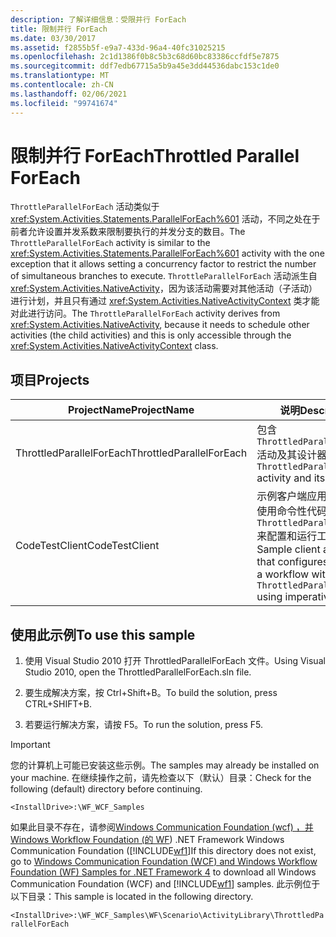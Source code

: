 ```yaml
---
description: 了解详细信息：受限并行 ForEach
title: 限制并行 ForEach
ms.date: 03/30/2017
ms.assetid: f2855b5f-e9a7-433d-96a4-40fc31025215
ms.openlocfilehash: 2c1d1386f0b8c5b3c68d60bc83386ccfdf5e7875
ms.sourcegitcommit: ddf7edb67715a5b9a45e3dd44536dabc153c1de0
ms.translationtype: MT
ms.contentlocale: zh-CN
ms.lasthandoff: 02/06/2021
ms.locfileid: "99741674"
---
```

# <a name="throttled-parallel-foreach"></a><span data-ttu-id="dd7db-103">限制并行 ForEach</span><span class="sxs-lookup"><span data-stu-id="dd7db-103">Throttled Parallel ForEach</span></span>

<span data-ttu-id="dd7db-104">`ThrottleParallelForEach` 活动类似于 <xref:System.Activities.Statements.ParallelForEach%601> 活动，不同之处在于前者允许设置并发系数来限制要执行的并发分支的数目。</span><span class="sxs-lookup"><span data-stu-id="dd7db-104">The `ThrottleParallelForEach` activity is similar to the <xref:System.Activities.Statements.ParallelForEach%601> activity with the one exception that it allows setting a concurrency factor to restrict the number of simultaneous branches to execute.</span></span> <span data-ttu-id="dd7db-105">`ThrottleParallelForEach` 活动派生自 <xref:System.Activities.NativeActivity>，因为该活动需要对其他活动（子活动）进行计划，并且只有通过 <xref:System.Activities.NativeActivityContext> 类才能对此进行访问。</span><span class="sxs-lookup"><span data-stu-id="dd7db-105">The `ThrottleParallelForEach` activity derives from <xref:System.Activities.NativeActivity>, because it needs to schedule other activities (the child activities) and this is only accessible through the <xref:System.Activities.NativeActivityContext> class.</span></span>

## <a name="projects"></a><span data-ttu-id="dd7db-106">项目</span><span class="sxs-lookup"><span data-stu-id="dd7db-106">Projects</span></span>

|<span data-ttu-id="dd7db-107">**ProjectName**</span><span class="sxs-lookup"><span data-stu-id="dd7db-107">**ProjectName**</span></span>|<span data-ttu-id="dd7db-108">**说明**</span><span class="sxs-lookup"><span data-stu-id="dd7db-108">**Description**</span></span>|<span data-ttu-id="dd7db-109">**主要文件**</span><span class="sxs-lookup"><span data-stu-id="dd7db-109">**Main Files**</span></span>|
|-|-|-|
|<span data-ttu-id="dd7db-110">ThrottledParallelForEach</span><span class="sxs-lookup"><span data-stu-id="dd7db-110">ThrottledParallelForEach</span></span>|<span data-ttu-id="dd7db-111">包含 `ThrottledParallelForEach` 活动及其设计器。</span><span class="sxs-lookup"><span data-stu-id="dd7db-111">Contains `ThrottledParallelForEach` activity and its designer.</span></span>|<span data-ttu-id="dd7db-112">ThrottledParallelForEach.cs</span><span class="sxs-lookup"><span data-stu-id="dd7db-112">ThrottledParallelForEach.cs</span></span><br /><br /> <span data-ttu-id="dd7db-113">`ThrottledParallelForEach` 活动定义。</span><span class="sxs-lookup"><span data-stu-id="dd7db-113">The `ThrottledParallelForEach` activity definition.</span></span>|
|<span data-ttu-id="dd7db-114">CodeTestClient</span><span class="sxs-lookup"><span data-stu-id="dd7db-114">CodeTestClient</span></span>|<span data-ttu-id="dd7db-115">示例客户端应用程序，通过使用命令性代码的 `ThrottledParallelForEach` 来配置和运行工作流。</span><span class="sxs-lookup"><span data-stu-id="dd7db-115">Sample client application that configures and runs a workflow with a `ThrottledParallelForEach` using imperative code.</span></span>|<span data-ttu-id="dd7db-116">Program.cs</span><span class="sxs-lookup"><span data-stu-id="dd7db-116">Program.cs</span></span><br /><br /> <span data-ttu-id="dd7db-117">定义和运行示例工作流的实例。</span><span class="sxs-lookup"><span data-stu-id="dd7db-117">Defines and runs an instance of the sample workflow.</span></span>|

## <a name="to-use-this-sample"></a><span data-ttu-id="dd7db-118">使用此示例</span><span class="sxs-lookup"><span data-stu-id="dd7db-118">To use this sample</span></span>

1. <span data-ttu-id="dd7db-119">使用 Visual Studio 2010 打开 ThrottledParallelForEach 文件。</span><span class="sxs-lookup"><span data-stu-id="dd7db-119">Using Visual Studio 2010, open the ThrottledParallelForEach.sln file.</span></span>

2. <span data-ttu-id="dd7db-120">要生成解决方案，按 Ctrl+Shift+B。</span><span class="sxs-lookup"><span data-stu-id="dd7db-120">To build the solution, press CTRL+SHIFT+B.</span></span>

3. <span data-ttu-id="dd7db-121">若要运行解决方案，请按 F5。</span><span class="sxs-lookup"><span data-stu-id="dd7db-121">To run the solution, press F5.</span></span>

> [!IMPORTANT]
> <span data-ttu-id="dd7db-122">您的计算机上可能已安装这些示例。</span><span class="sxs-lookup"><span data-stu-id="dd7db-122">The samples may already be installed on your machine.</span></span> <span data-ttu-id="dd7db-123">在继续操作之前，请先检查以下（默认）目录：</span><span class="sxs-lookup"><span data-stu-id="dd7db-123">Check for the following (default) directory before continuing.</span></span>
>
> `<InstallDrive>:\WF_WCF_Samples`
>
> <span data-ttu-id="dd7db-124">如果此目录不存在，请参阅[Windows Communication Foundation (wcf) ，并 Windows Workflow Foundation (的 WF](https://www.microsoft.com/download/details.aspx?id=21459)) .NET Framework Windows Communication Foundation ([!INCLUDE[wf1](../../../../includes/wf1-md.md)]</span><span class="sxs-lookup"><span data-stu-id="dd7db-124">If this directory does not exist, go to [Windows Communication Foundation (WCF) and Windows Workflow Foundation (WF) Samples for .NET Framework 4](https://www.microsoft.com/download/details.aspx?id=21459) to download all Windows Communication Foundation (WCF) and [!INCLUDE[wf1](../../../../includes/wf1-md.md)] samples.</span></span> <span data-ttu-id="dd7db-125">此示例位于以下目录：</span><span class="sxs-lookup"><span data-stu-id="dd7db-125">This sample is located in the following directory.</span></span>
>
> `<InstallDrive>:\WF_WCF_Samples\WF\Scenario\ActivityLibrary\ThrottledParallelForEach`
